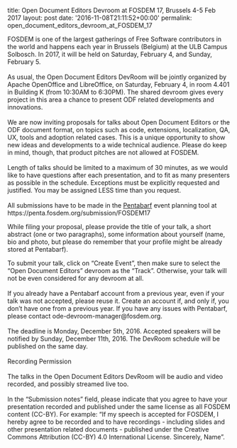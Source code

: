 title: Open Document Editors Devroom at FOSDEM 17, Brussels 4-5 Feb 2017
layout: post
date: '2016-11-08T21:11:52+00:00'
permalink: open_document_editors_devroom_at_FOSDEM_17

<p>FOSDEM is one of the largest gatherings of Free Software contributors in the world and happens each year in Brussels (Belgium) at the ULB Campus Solbosch. In 2017, it will be held on Saturday, February 4, and Sunday, February 5.<br /><br />As usual, the Open Document Editors DevRoom will be jointly organized by Apache OpenOffice and LibreOffice, on Saturday, February 4, in room 4.401 in Building K (from 10:30AM to 6:30PM). The shared devroom gives every project in this area a chance to present ODF related developments and innovations.<br /><br />We are now inviting proposals for talks about Open Document Editors or the ODF document format, on topics such as code, extensions, localization, QA, UX, tools and adoption related cases. This is a unique opportunity to show new ideas and developments to a wide technical audience. Please do keep in mind, though, that product pitches are not allowed at FOSDEM.<br /><br />Length of talks should be limited to a maximum of 30 minutes, as we would like to have questions after each presentation, and to fit as many presenters as possible in the schedule. Exceptions must be explicitly requested and justified. You may be assigned LESS time than you request.<br /><br />All submissions have to be made in the <a href="https://penta.fosdem.org/submission/FOSDEM17">Pentabarf</a> event planning tool at https://penta.fosdem.org/submission/FOSDEM17<br /></p>While filing your proposal, please provide the title of your talk, a short abstract (one or two paragraphs), some information about yourself (name, bio and photo, but please do remember that your profile might be already stored at Pentabarf).<br /> 
  <p>To submit your talk, click on “Create Event”, then make sure to select the “Open Document Editors” devroom as the “Track”. Otherwise, your talk will not be even considered for any devroom at all.<br /><br />If you already have a Pentabarf account from a previous year, even if your talk was not accepted, please reuse it. Create an account if, and only if, you don’t have one from a previous year. If you have any issues with Pentabarf, please contact ode-devroom-manager@fosdem.org.<br /><br />The deadline is Monday, December 5th, 2016. Accepted speakers will be notified by Sunday, December 11th, 2016. The DevRoom schedule will be published on the same day.<br /><br />Recording Permission<br /><br />The talks in the Open Document Editors DevRoom will be audio and video recorded, and possibly streamed live too.<br /><br />In the “Submission notes” field, please indicate that you agree to have your presentation recorded and published under the same license as all FOSDEM content (CC-BY). For example: “If my speech is accepted for FOSDEM, I hereby agree to be recorded and to have recordings - including slides and other presentation related documents - published under the Creative Commons Attribution (CC-BY) 4.0 International License. Sincerely, Name”.<br /><br /> </p>
